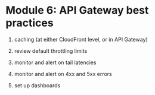 # Module 6: API Gateway best practices

1. caching (at either CloudFront level, or in API Gateway)

2. review default throttling limits

3. monitor and alert on tail latencies

4. monitor and alert on 4xx and 5xx errors

5. set up dashboards